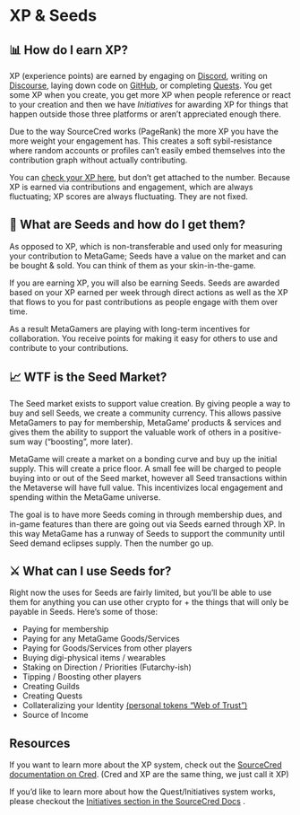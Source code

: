 ﻿# XP & Seeds

## 📊 How do I earn XP?

XP (experience points) are earned by engaging on [Discord](https://discord.gg/ZqdPP9b), writing on [Discourse](https://metagame.trydiscourse.com/), laying down code on [GitHub](https://github.com/metafam/), or completing [Quests](https://forum.metagame.wtf/c/quest/5/l/latest?board=default). You get some XP when you create, you get more XP when people reference or react to your creation and then we have _Initiatives_ for awarding XP for things that happen outside those three platforms or aren’t appreciated enough there.

Due to the way SourceCred works (PageRank) the more XP you have the more weight your engagement has. This creates a soft sybil-resistance where random accounts or profiles can’t easily embed themselves into the contribution graph without actually contributing.

You can [check your XP here](https://metafam.github.io/TheSource/timeline/@metagame/), but don’t get attached to the number. Because XP is earned via contributions and engagement, which are always fluctuating; XP scores are always fluctuating. They are not fixed.

## 🌱 What are Seeds and how do I get them?

As opposed to XP, which is non-transferable and used only for measuring your contribution to MetaGame; Seeds have a value on the market and can be bought & sold. You can think of them as your skin-in-the-game.

If you are earning XP, you will also be earning Seeds. Seeds are awarded based on your XP earned per week through direct actions as well as the XP that flows to you for past contributions as people engage with them over time.

As a result MetaGamers are playing with long-term incentives for collaboration. You receive points for making it easy for others to use and contribute to your contributions.

## 📈 WTF is the Seed Market?

The Seed market exists to support value creation. By giving people a way to buy and sell Seeds, we create a community currency. This allows passive MetaGamers to pay for membership, MetaGame’ products & services and gives them the ability to support the valuable work of others in a positive-sum way (“boosting”, more later).

MetaGame will create a market on a bonding curve and buy up the initial supply. This will create a price floor. A small fee will be charged to people buying into or out of the Seed market, however all Seed transactions within the Metaverse will have full value. This incentivizes local engagement and spending within the MetaGame universe.

The goal is to have more Seeds coming in through membership dues, and in-game features than there are going out via Seeds earned through XP. In this way MetaGame has a runway of Seeds to support the community until Seed demand eclipses supply. Then the number go up.

## ⚔️ What can I use Seeds for?

Right now the uses for Seeds are fairly limited, but you’ll be able to use them for anything you can use other crypto for + the things that will only be payable in Seeds. Here’s some of those:

-   Paying for membership
-   Paying for any MetaGame Goods/Services
-   Paying for Goods/Services from other players
-   Buying digi-physical items / wearables
-   Staking on Direction / Priorities (Futarchy-ish)
-   Tipping / Boosting other players
-   Creating Guilds
-   Creating Quests
-   Collateralizing your Identity [(personal tokens “Web of Trust”)](https://twitter.com/AdamScochran/status/1258053707322863623?s=20)
-   Source of Income
    

## Resources

If you want to learn more about the XP system, check out the [SourceCred documentation on Cred](https://sourcecred.io/docs/concepts/cred). (Cred and XP are the same thing, we just call it XP)

If you’d like to learn more about how the Quest/Initiatives system works, please checkout the [Initiatives section in the SourceCred Docs](https://sourcecred.io/docs/concepts/initiatives) .
